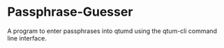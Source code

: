# Passphrase-Guesser
A program to enter passphrases into qtumd using the qtum-cli command line interface.
